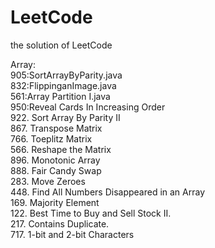 # LeetCode
the solution of LeetCode

Array:  
905:SortArrayByParity.java  
832:FlippinganImage.java     
561:Array Partition I.java  
950:Reveal Cards In Increasing Order  
922. Sort Array By Parity II  
867. Transpose Matrix  
766. Toeplitz Matrix  
566. Reshape the Matrix  
896. Monotonic Array  
888. Fair Candy Swap  
283. Move Zeroes  
448. Find All Numbers Disappeared in an Array  
169. Majority Element  
122. Best Time to Buy and Sell Stock II.   
217. Contains Duplicate.   
717. 1-bit and 2-bit Characters  




